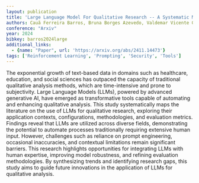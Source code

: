 ```yaml
---
layout: publication
title: 'Large Language Model For Qualitative Research -- A Systematic Mapping Study'
authors: Cauã Ferreira Barros, Bruna Borges Azevedo, Valdemar Vicente Graciano Neto, Mohamad Kassab, Marcos Kalinowski, Hugo Alexandre D. Do Nascimento, Michelle C. G. S. P. Bandeira
conference: "Arxiv"
year: 2024
bibkey: barros2024large
additional_links:
  - {name: "Paper", url: 'https://arxiv.org/abs/2411.14473'}
tags: ['Reinforcement Learning', 'Prompting', 'Security', 'Tools']
---
```

The exponential growth of text-based data in domains such as healthcare,
education, and social sciences has outpaced the capacity of traditional
qualitative analysis methods, which are time-intensive and prone to
subjectivity. Large Language Models (LLMs), powered by advanced generative AI,
have emerged as transformative tools capable of automating and enhancing
qualitative analysis. This study systematically maps the literature on the use
of LLMs for qualitative research, exploring their application contexts,
configurations, methodologies, and evaluation metrics. Findings reveal that
LLMs are utilized across diverse fields, demonstrating the potential to
automate processes traditionally requiring extensive human input. However,
challenges such as reliance on prompt engineering, occasional inaccuracies, and
contextual limitations remain significant barriers. This research highlights
opportunities for integrating LLMs with human expertise, improving model
robustness, and refining evaluation methodologies. By synthesizing trends and
identifying research gaps, this study aims to guide future innovations in the
application of LLMs for qualitative analysis.
